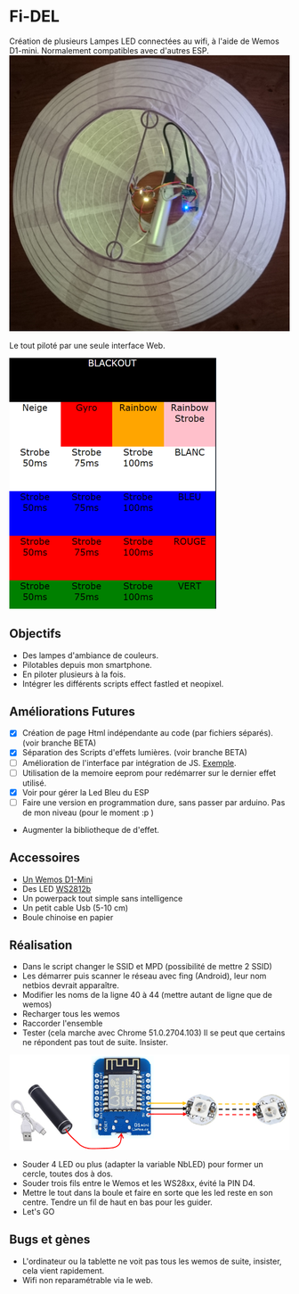 # Fi-DEL
Création de plusieurs Lampes LED connectées au wifi, à l'aide de Wemos D1-mini. Normalement compatibles avec d'autres ESP.
![Fi-DEL](https://github.com/Miauto/Fi-DEL/blob/master/images/Fi-DEL.png?raw=true "Fi-DEL")

Le tout piloté par une seule interface Web.

![Web](https://github.com/Miauto/Fi-DEL/blob/master/images/Web.png?raw=true "Web")

## Objectifs
  - Des lampes d'ambiance de couleurs.
  - Pilotables depuis mon smartphone.
  - En piloter plusieurs à la fois.
  - Intégrer les différents scripts effect fastled et neopixel.
   
## Améliorations Futures
- [x] Création de page Html indépendante au code (par fichiers séparés). (voir branche BETA)
- [x] Séparation des Scripts d'effets lumières. (voir branche BETA)
- [ ] Amélioration de l'interface par intégration de JS. [Exemple](http://www.jqueryrain.com/?vMUktPIX "Exemple").
- [ ] Utilisation de la memoire eeprom pour redémarrer sur le dernier effet utilisé.
- [x] Voir pour gérer la Led Bleu du ESP
- [ ] Faire une version en programmation dure, sans passer par arduino. Pas de mon niveau (pour le moment :p )
- Augmenter la bibliotheque de d'effet.


## Accessoires

* [Un Wemos D1-Mini](http://www.wemos.cc/Products/d1_mini.html "Un Wemos D1-Mini")
* Des LED [WS2812b](http://fr.aliexpress.com/item/10-1000pcs-4-Pin-WS2812B-WS2812-LED-Chip-Heatsink-5V-5050-RGB-WS2811-IC-Built-in/32634454437.html "WS2812b")
* Un powerpack tout simple sans intelligence
* Un petit cable Usb (5-10 cm)
* Boule chinoise en papier


## Réalisation

* Dans le script changer le SSID et MPD (possibilité de mettre 2 SSID)
* Les démarrer puis scanner le réseau avec fing (Android), leur nom netbios devrait apparaître.
* Modifier les noms de la ligne 40 à 44 (mettre autant de ligne que de wemos)
* Recharger tous les wemos
* Raccorder l'ensemble
* Tester (cela marche avec Chrome 51.0.2704.103)
    Il se peut que certains ne répondent pas tout de suite. Insister.

![Raccordement](https://github.com/Miauto/Fi-DEL/blob/master/images/Raccordement.png?raw=true "Raccordement")

* Souder 4 LED ou plus (adapter la variable NbLED) pour former un cercle, toutes dos à dos.
* Souder trois fils entre le Wemos et les WS28xx, évité la PIN D4.
* Mettre le tout dans la boule et faire en sorte que les led reste en son centre. Tendre un fil de haut en bas pour les guider.
* Let's GO

## Bugs et gènes
- L'ordinateur ou la tablette ne voit pas tous les wemos de suite, insister, cela vient rapidement.
- Wifi non reparamétrable via le web.
